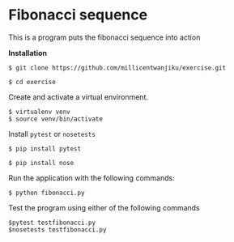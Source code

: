 # Fibonacci sequence

This is a program puts the fibonacci sequence into action

**Installation**

`$ git clone https://github.com/millicentwanjiku/exercise.git`

`$ cd exercise`
 
 Create and activate a virtual environment.
 
 ```
 $ virtualenv venv
 $ source venv/bin/activate
  ```
 Install `pytest` or `nosetests`
 
 `$ pip install pytest`
 
 `$ pip install nose`
  
 Run the application with the following commands:
 ```
 $ python fibonacci.py
 ```
 Test the program using either of the following commands
 
 ```
 $pytest testfibonacci.py
 $nosetests testfibonacci.py
 ```
